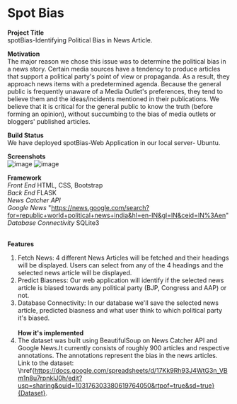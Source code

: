 # Spot Bias

**Project Title**<br>
spotBias-Identifying Political Bias in News Article.<br>

**Motivation**<br>
The major reason we chose this issue was to determine the political bias in a news story. Certain media sources have a tendency to produce articles that support a political party's point of view or propaganda. As a result, they approach news items with a predetermined agenda. Because the general public is frequently unaware of a Media Outlet's preferences, they tend to believe them and the ideas/incidents mentioned in their publications. We believe that it is critical for the general public to know the truth (before forming an opinion), without succumbing to the bias of media outlets or bloggers' published articles.<br>

**Build Status**<br>
We have deployed spotBias-Web Application in our local server- Ubuntu.<br>

**Screenshots**<br>
![image](https://user-images.githubusercontent.com/41499024/163366303-6940e8b7-b589-4cf6-983e-90aab2102cb2.png)
![image](https://user-images.githubusercontent.com/41499024/163365256-199c0f0f-97d4-4140-abb1-b9546c110dfa.png)


**Framework**<br>
*Front End* HTML, CSS, Bootstrap <br>
*Back End* FLASK <br>
*News Catcher API* <br>
*Google News* "https://news.google.com/search?for=republic+world+political+news+india&hl=en-IN&gl=IN&ceid=IN%3Aen"
<br>
*Database Connectivity* SQLite3 <br><br>

**Features**<br>
1. Fetch News: 4 different News Articles will be fetched and their headings will be displayed. Users can select from any of the 4 headings and the selected news article will be displayed.
2. Predict Biasness: Our web application will identify if the selected news article is biased towards any political party (BJP, Congress and AAP) or not.
3. Database Connectivity: In our database we'll save the selected news article, predicted biasness and what user think to which political party it's biased.
<br><br>
**How it's implemented**<br>
1. The dataset was built using BeautifulSoup on News Catcher API and Google News.It currently consists of roughly 900 articles and respective annotations. The annotations represent the bias in the news articles. Link to the dataset: \href{https://docs.google.com/spreadsheets/d/17Kk9Rh93J4WtG3n_VBm1n8u7rpnklJ0h/edit?usp=sharing&ouid=103176303380619764050&rtpof=true&sd=true}{Dataset}.


